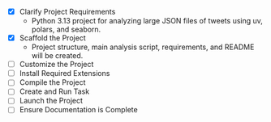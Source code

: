 - [x] Clarify Project Requirements
  - Python 3.13 project for analyzing large JSON files of tweets using uv, polars, and seaborn.
- [x] Scaffold the Project
  - Project structure, main analysis script, requirements, and README will be created.
- [ ] Customize the Project
- [ ] Install Required Extensions
- [ ] Compile the Project
- [ ] Create and Run Task
- [ ] Launch the Project
- [ ] Ensure Documentation is Complete
